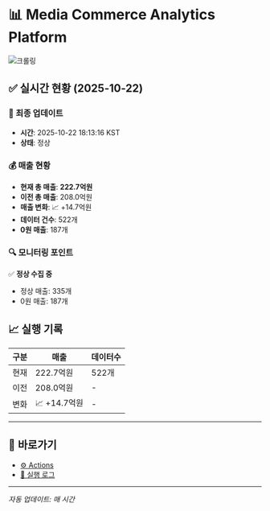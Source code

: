 # 📊 Media Commerce Analytics Platform

![크롤링](https://img.shields.io/badge/크롤링-정상-green)

## ✅ 실시간 현황 (2025-10-22)

### 📍 최종 업데이트
- **시간**: 2025-10-22 18:13:16 KST
- **상태**: 정상

### 💰 매출 현황
- **현재 총 매출**: **222.7억원**
- **이전 총 매출**: 208.0억원
- **매출 변화**: 📈 +14.7억원
- **데이터 건수**: 522개
- **0원 매출**: 187개

### 🔍 모니터링 포인트

✅ **정상 수집 중**
- 정상 매출: 335개
- 0원 매출: 187개


## 📈 실행 기록

| 구분 | 매출 | 데이터수 |
|------|------|----------|
| 현재 | 222.7억원 | 522개 |
| 이전 | 208.0억원 | - |
| 변화 | 📈 +14.7억원 | - |

---

## 🔗 바로가기

- [⚙️ Actions](../../actions)
- [📝 실행 로그](../../actions/workflows/daily_scraping.yml)

---

*자동 업데이트: 매 시간*
